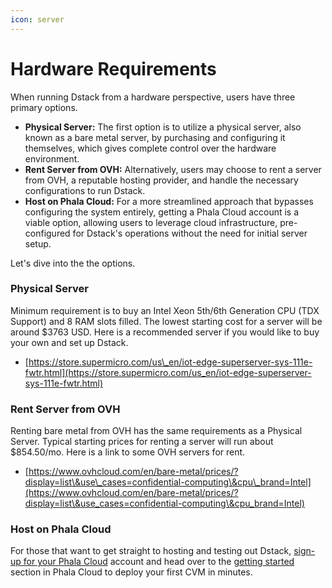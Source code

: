 ```yaml
---
icon: server
---
```


# Hardware Requirements

When running Dstack from a hardware perspective, users have three primary options.&#x20;

* **Physical Server:** The first option is to utilize a physical server, also known as a bare metal server, by purchasing and configuring it themselves, which gives complete control over the hardware environment.&#x20;
* **Rent Server from OVH:** Alternatively, users may choose to rent a server from OVH, a reputable hosting provider, and handle the necessary configurations to run Dstack.&#x20;
* **Host on Phala Cloud:** For a more streamlined approach that bypasses configuring the system entirely, getting a Phala Cloud account is a viable option, allowing users to leverage cloud infrastructure, pre-configured for Dstack's operations without the need for initial server setup.

Let's dive into the the options.

### Physical Server

Minimum requirement is to buy an Intel Xeon 5th/6th Generation CPU (TDX Support) and 8 RAM slots filled. The lowest starting cost for a server will be around $3763 USD. Here is a recommended server if you would like to buy your own and set up Dstack.

* [https://store.supermicro.com/us\_en/iot-edge-superserver-sys-111e-fwtr.html](https://store.supermicro.com/us_en/iot-edge-superserver-sys-111e-fwtr.html)

### Rent Server from OVH

Renting bare metal from OVH has the same requirements as a Physical Server. Typical starting prices for renting a server will run about $854.50/mo. Here is a link to some OVH servers for rent.

* [https://www.ovhcloud.com/en/bare-metal/prices/?display=list\&use\_cases=confidential-computing\&cpu\_brand=Intel](https://www.ovhcloud.com/en/bare-metal/prices/?display=list\&use_cases=confidential-computing\&cpu_brand=Intel)

### Host on Phala Cloud&#x20;

For those that want to get straight to hosting and testing out Dstack, [sign-up for your Phala Cloud](../cloud/getting-started/sign-up-for-cloud-account.md) account and head over to the [getting started](../cloud/getting-started/start-from-cloud-ui.md) section in Phala Cloud to deploy your first CVM in minutes.



